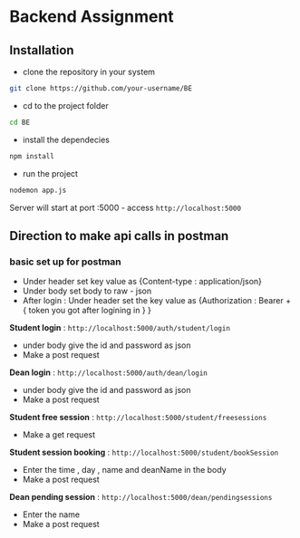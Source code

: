 # Backend Assignment



## Installation

* clone the repository in your system
```bash
git clone https://github.com/your-username/BE
```
* cd to the project folder
```bash
cd BE
```
* install the dependecies
```bash
npm install
```
* run the project
```bash
nodemon app.js
```


Server will start at port :5000 - access `http://localhost:5000`



## Direction to make api calls in postman
### basic set up for postman
* Under header set key value as {Content-type : application/json}
* Under body set body to raw - json 
* After login : Under header set the key value as {Authorization : Bearer + { token you got after logining in }  } 

**Student login** : `http://localhost:5000/auth/student/login`

* under body give the id and password as json 
* Make a post request 


**Dean login**  : `http://localhost:5000/auth/dean/login`
* under body give the id and password as json
* Make a post request 


**Student free session** : `http://localhost:5000/student/freesessions`

* Make a get request

**Student session booking** : `http://localhost:5000/student/bookSession`
* Enter the time , day , name and deanName in the body
* Make a post request


**Dean pending session** : `http://localhost:5000/dean/pendingsessions`
* Enter the name
* Make a post request

